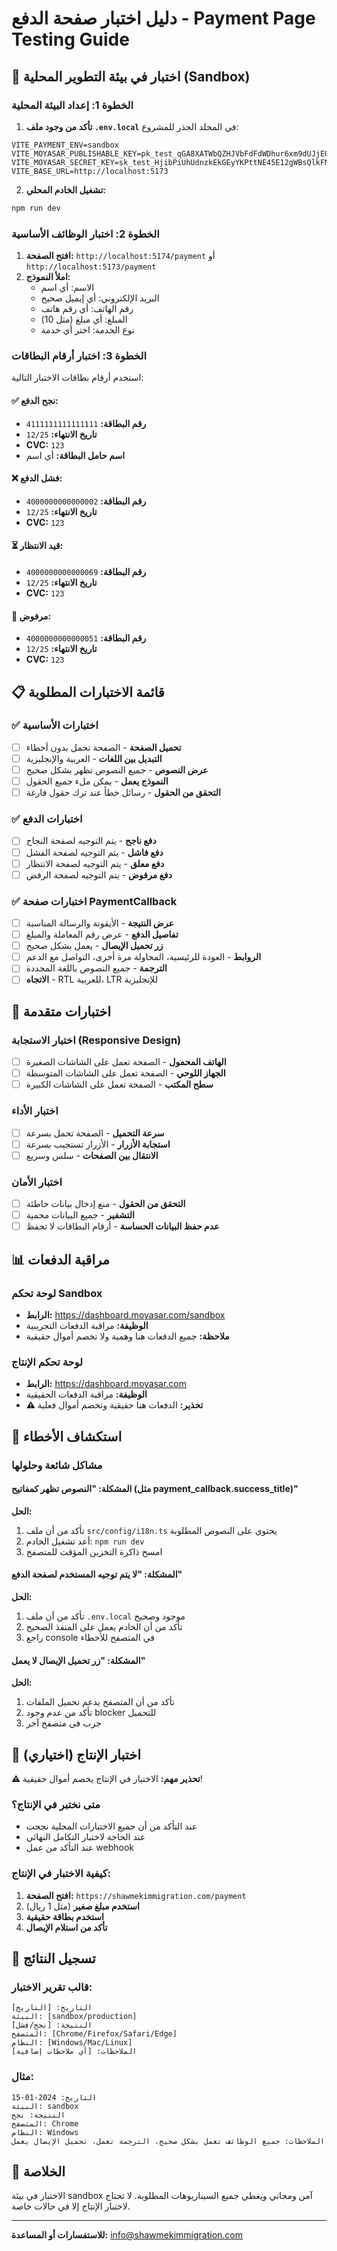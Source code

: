 # دليل اختبار صفحة الدفع - Payment Page Testing Guide

## 🧪 اختبار في بيئة التطوير المحلية (Sandbox)

### الخطوة 1: إعداد البيئة المحلية
1. **تأكد من وجود ملف `.env.local`** في المجلد الجذر للمشروع:
```
VITE_PAYMENT_ENV=sandbox
VITE_MOYASAR_PUBLISHABLE_KEY=pk_test_qGA8XATWbQZHJVbFdFdWDhur6xm9dUJjEQAib1FL
VITE_MOYASAR_SECRET_KEY=sk_test_HjibPiUhUdnzkEkGEyYKPttNE45E12gWBsQlkFN1
VITE_BASE_URL=http://localhost:5173
```

2. **تشغيل الخادم المحلي:**
```bash
npm run dev
```

### الخطوة 2: اختبار الوظائف الأساسية
1. **افتح الصفحة:** `http://localhost:5174/payment` أو `http://localhost:5173/payment`
2. **املأ النموذج:**
   - الاسم: أي اسم
   - البريد الإلكتروني: أي إيميل صحيح
   - رقم الهاتف: أي رقم هاتف
   - المبلغ: أي مبلغ (مثل 10)
   - نوع الخدمة: اختر أي خدمة

### الخطوة 3: اختبار أرقام البطاقات
استخدم أرقام بطاقات الاختبار التالية:

#### ✅ **نجح الدفع:**
- **رقم البطاقة:** `4111111111111111`
- **تاريخ الانتهاء:** `12/25`
- **CVC:** `123`
- **اسم حامل البطاقة:** أي اسم

#### ❌ **فشل الدفع:**
- **رقم البطاقة:** `4000000000000002`
- **تاريخ الانتهاء:** `12/25`
- **CVC:** `123`

#### ⏳ **قيد الانتظار:**
- **رقم البطاقة:** `4000000000000069`
- **تاريخ الانتهاء:** `12/25`
- **CVC:** `123`

#### 🚫 **مرفوض:**
- **رقم البطاقة:** `4000000000000051`
- **تاريخ الانتهاء:** `12/25`
- **CVC:** `123`

## 📋 قائمة الاختبارات المطلوبة

### ✅ اختبارات الأساسية
- [ ] **تحميل الصفحة** - الصفحة تحمل بدون أخطاء
- [ ] **التبديل بين اللغات** - العربية والإنجليزية
- [ ] **عرض النصوص** - جميع النصوص تظهر بشكل صحيح
- [ ] **النموذج يعمل** - يمكن ملء جميع الحقول
- [ ] **التحقق من الحقول** - رسائل خطأ عند ترك حقول فارغة

### ✅ اختبارات الدفع
- [ ] **دفع ناجح** - يتم التوجيه لصفحة النجاح
- [ ] **دفع فاشل** - يتم التوجيه لصفحة الفشل
- [ ] **دفع معلق** - يتم التوجيه لصفحة الانتظار
- [ ] **دفع مرفوض** - يتم التوجيه لصفحة الرفض

### ✅ اختبارات صفحة PaymentCallback
- [ ] **عرض النتيجة** - الأيقونة والرسالة المناسبة
- [ ] **تفاصيل الدفع** - عرض رقم المعاملة والمبلغ
- [ ] **زر تحميل الإيصال** - يعمل بشكل صحيح
- [ ] **الروابط** - العودة للرئيسية، المحاولة مرة أخرى، التواصل مع الدعم
- [ ] **الترجمة** - جميع النصوص باللغة المحددة
- [ ] **الاتجاه** - RTL للعربية، LTR للإنجليزية

## 🔧 اختبارات متقدمة

### اختبار الاستجابة (Responsive Design)
- [ ] **الهاتف المحمول** - الصفحة تعمل على الشاشات الصغيرة
- [ ] **الجهاز اللوحي** - الصفحة تعمل على الشاشات المتوسطة
- [ ] **سطح المكتب** - الصفحة تعمل على الشاشات الكبيرة

### اختبار الأداء
- [ ] **سرعة التحميل** - الصفحة تحمل بسرعة
- [ ] **استجابة الأزرار** - الأزرار تستجيب بسرعة
- [ ] **الانتقال بين الصفحات** - سلس وسريع

### اختبار الأمان
- [ ] **التحقق من الحقول** - منع إدخال بيانات خاطئة
- [ ] **التشفير** - جميع البيانات محمية
- [ ] **عدم حفظ البيانات الحساسة** - أرقام البطاقات لا تحفظ

## 📊 مراقبة الدفعات

### لوحة تحكم Sandbox
- **الرابط:** https://dashboard.moyasar.com/sandbox
- **الوظيفة:** مراقبة الدفعات التجريبية
- **ملاحظة:** جميع الدفعات هنا وهمية ولا تخصم أموال حقيقية

### لوحة تحكم الإنتاج
- **الرابط:** https://dashboard.moyasar.com
- **الوظيفة:** مراقبة الدفعات الحقيقية
- **⚠️ تحذير:** الدفعات هنا حقيقية وتخصم أموال فعلية

## 🐛 استكشاف الأخطاء

### مشاكل شائعة وحلولها

#### المشكلة: "النصوص تظهر كمفاتيح (مثل payment_callback.success_title)"
**الحل:**
1. تأكد من أن ملف `src/config/i18n.ts` يحتوي على النصوص المطلوبة
2. أعد تشغيل الخادم: `npm run dev`
3. امسح ذاكرة التخزين المؤقت للمتصفح

#### المشكلة: "لا يتم توجيه المستخدم لصفحة الدفع"
**الحل:**
1. تأكد من أن ملف `.env.local` موجود وصحيح
2. تأكد من أن الخادم يعمل على المنفذ الصحيح
3. راجع console في المتصفح للأخطاء

#### المشكلة: "زر تحميل الإيصال لا يعمل"
**الحل:**
1. تأكد من أن المتصفح يدعم تحميل الملفات
2. تأكد من عدم وجود blocker للتحميل
3. جرب في متصفح آخر

## 🚀 اختبار الإنتاج (اختياري)

**⚠️ تحذير مهم:** الاختبار في الإنتاج يخصم أموال حقيقية!

### متى نختبر في الإنتاج؟
- عند التأكد من أن جميع الاختبارات المحلية نجحت
- عند الحاجة لاختبار التكامل النهائي
- عند التأكد من عمل webhook

### كيفية الاختبار في الإنتاج:
1. **افتح الصفحة:** `https://shawmekimmigration.com/payment`
2. **استخدم مبلغ صغير** (مثل 1 ريال)
3. **استخدم بطاقة حقيقية**
4. **تأكد من استلام الإيصال**

## 📝 تسجيل النتائج

### قالب تقرير الاختبار:
```
التاريخ: [التاريخ]
البيئة: [sandbox/production]
النتيجة: [نجح/فشل]
المتصفح: [Chrome/Firefox/Safari/Edge]
النظام: [Windows/Mac/Linux]
الملاحظات: [أي ملاحظات إضافية]
```

### مثال:
```
التاريخ: 2024-01-15
البيئة: sandbox
النتيجة: نجح
المتصفح: Chrome
النظام: Windows
الملاحظات: جميع الوظائف تعمل بشكل صحيح، الترجمة تعمل، تحميل الإيصال يعمل
```

## 🎯 الخلاصة

الاختبار في بيئة sandbox آمن ومجاني ويغطي جميع السيناريوهات المطلوبة. لا تحتاج لاختبار الإنتاج إلا في حالات خاصة.

---

**للاستفسارات أو المساعدة:** info@shawmekimmigration.com 